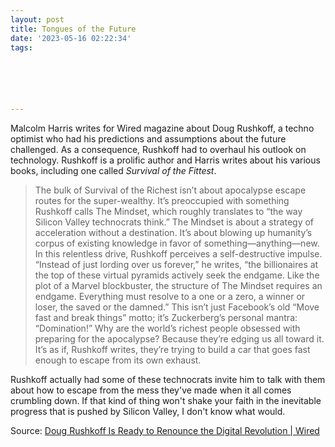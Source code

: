```yaml
---
layout: post
title: Tongues of the Future
date: '2023-05-16 02:22:34'
tags:






---
```


Malcolm Harris writes for Wired magazine about Doug Rushkoff, a techno optimist who had his predictions and assumptions about the future challenged. As a consequence, Rushkoff had to overhaul his outlook on technology. Rushkoff is a prolific author and Harris writes about his various books, including one called _Survival of the Fittest_.

> The bulk of Survival of the Richest isn’t about apocalypse escape routes for the super-wealthy. It’s preoccupied with something Rushkoff calls The Mindset, which roughly translates to “the way Silicon Valley technocrats think.” The Mindset is about a strategy of acceleration without a destination. It’s about blowing up humanity’s corpus of existing knowledge in favor of something—anything—new. In this relentless drive, Rushkoff perceives a self-destructive impulse. “Instead of just lording over us forever,” he writes, “the billionaires at the top of these virtual pyramids actively seek the endgame. Like the plot of a Marvel blockbuster, the structure of The Mindset requires an endgame. Everything must resolve to a one or a zero, a winner or loser, the saved or the damned.” This isn’t just Facebook’s old “Move fast and break things” motto; it’s Zuckerberg’s personal mantra: “Domination!” Why are the world’s richest people obsessed with preparing for the apocalypse? Because they’re edging us all toward it. It’s as if, Rushkoff writes, they’re trying to build a car that goes fast enough to escape from its own exhaust.

Rushkoff actually had some of these technocrats invite him to talk with them about how to escape from the mess they've made when it all comes crumbling down. If that kind of thing won't shake your faith in the inevitable progress that is pushed by Silicon Valley, I don't know what would.

Source: [Doug Rushkoff Is Ready to Renounce the Digital Revolution | Wired](https://www.wired.com/story/doug-rushkoff-survival-of-the-richest/)

